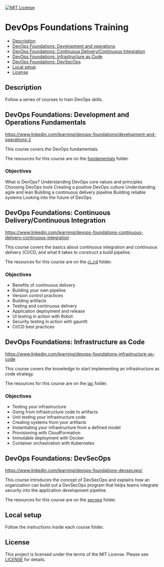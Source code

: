 [![MIT License](https://img.shields.io/badge/License-MIT-green.svg)](LICENSE.md)

# DevOps Foundations Training

* [Description](#description)
* [DevOps Foundations: Development and operations](#devops-foundations-development-and-operations-fundamentals)
* [DevOps Foundations: Continuous Delivery/Continuous Integration](#devops-foundations-continuous-deliverycontinuous-integration)
* [DevOps Foundations: Infrastructure as Code](#devops-foundations-infrastructure-as-code)
* [DevOps Foundations: DevSecOps](#devops-foundations-devsecops)
* [Local setup](#local-setup)
* [License](#license)

## Description
Follow a series of courses to train DevOps skills.

## DevOps Foundations: Development and Operations Fundamentals
https://www.linkedin.com/learning/devops-foundations/development-and-operations-2

This course covers the DevOps fundamentals.

The resources for this course are on the [fundamentals](./fundamentals) folder.

### Objectives
What is DevOps?
Understanding DevOps core values and principles
Choosing DevOps tools
Creating a positive DevOps culture
Understanding agile and lean
Building a continuous delivery pipeline
Building reliable systems
Looking into the future of DevOps

## DevOps Foundations: Continuous Delivery/Continuous Integration
https://www.linkedin.com/learning/devops-foundations-continuous-delivery-continuous-integration

This course covers the basics about continuous integration and continuous delivery (CI/CD, and what it takes to construct a build pipeline.

The resources for this course are on the [ci_cd](./ci_cd) folder.

### Objectives
* Benefits of continuous delivery
* Building your own pipeline
* Version control practices
* Building artifacts
* Testing and continuous delivery
* Application deployment and release
* UI testing in action with Robot
* Security testing in action with gauntlt
* CI/CD best practices

## DevOps Foundations: Infrastructure as Code
https://www.linkedin.com/learning/devops-foundations-infrastructure-as-code

This course covers the knowledge to start implementing an infrastructure as code strategy.

The resources for this course are on the [iac](./iac) folder.

### Objectives
* Testing your infrastructure
* Going from infrastructure code to artifacts
* Unit testing your infrastructure code
* Creating systems from your artifacts
* Instantiating your infrastructure from a defined model
* Provisioning with CloudFormation
* Immutable deployment with Docker
* Container orchestration with Kubernetes

## DevOps Foundations: DevSecOps

https://www.linkedin.com/learning/devops-foundations-devsecops/

This course introduces the concept of DevSecOps and explains how an organization can build out a DevSecOps program that helps teams integrate security into the application development pipeline.

The resources for this course are on the [secops](./secops) folder.

## Local setup
Follow the instructions inside each course folder.

## License
This project is licensed under the terms of the MIT License.
Please see [LICENSE](LICENSE.md) for details.
